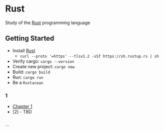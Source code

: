 # Rust

Study of the [Rust](https://www.rust-lang.org/) programming language

## Getting Started

- Install [Rust](https://www.rust-lang.org/learn/get-started)
  - `curl --proto '=https' --tlsv1.2 -sSf https://sh.rustup.rs | sh`
- Verify cargo: `cargo --version`
- Create new project: `cargo new`
- Build: `cargo build`
- Run: `cargo run`
- Be a `Rustacean`

### 1

- [Chapter 1](https://acary.github.io/rust/rust/presentation/index.html)
- [2] - TBD

###

...
